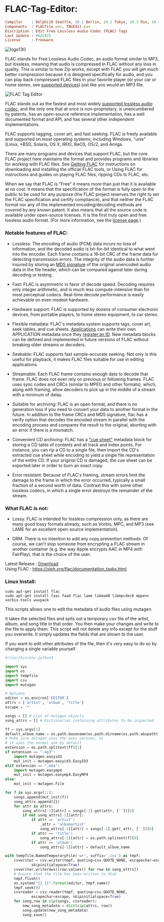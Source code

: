 # FLAC-Tag-Editor:


```ruby
Compiler    : Delphi10 Seattle, 10.1 Berlin, 10.2 Tokyo, 10.3 Rio, 10.4 Sydney, 11 Alexandria, 12 Athens
Components  : FLACfile.pas, TAGEdit.pas
Discription : Edit Free Lossless Audio Codec (FLAC) Tags
Last Update : 08/2025
License     : Freeware
```


![logo130](https://github.com/user-attachments/assets/f3c762cd-ed2a-4c04-a5e9-4bed9a0d8b8c)



FLAC stands for Free Lossless Audio Codec, an audio format similar to MP3, but lossless, meaning that audio is compressed in FLAC without any loss in quality. This is similar to how Zip works, except with FLAC you will get much better compression because it is designed specifically for audio, and you can play back compressed FLAC files in your favorite player (or your car or home stereo, see [supported devices](https://xiph.org/flac/links.html#hardware)) just like you would an MP3 file.


![FLAC Tag Editor](https://github.com/user-attachments/assets/353632d6-23fc-4708-9dfb-085cd4de5ce4)



FLAC stands out as the fastest and most widely [supported lossless audio codec](https://wiki.hydrogenaudio.org/index.php?title=Lossless_comparison), and the only one that at once is non-proprietary, is unencumbered by patents, has an open-source reference implementation, has a well documented format and API, and has several other independent implementations.

FLAC supports tagging, cover art, and fast seeking. FLAC is freely available and supported on most operating systems, including Windows, "unix" (Linux, *BSD, Solaris, OS X, IRIX), BeOS, OS/2, and Amiga.

There are many programs and devices that support FLAC, but the core FLAC project here maintains the format and provides programs and libraries for working with FLAC files. See [Getting FLAC](https://xiph.org/flac/download.html) for instructions on downloading and installing the official FLAC tools, or Using FLAC for instructions and guides on playing FLAC files, ripping CDs to FLAC, etc.

When we say that FLAC is "Free" it means more than just that it is available at no cost. It means that the specification of the format is fully open to the public to be used for any purpose (the FLAC project reserves the right to set the FLAC specification and certify compliance), and that neither the FLAC format nor any of the implemented encoding/decoding methods are covered by any known patent. It also means that all the source code is available under open-source licenses. It is the first truly open and free lossless audio format. (For more information, see the [license page](https://xiph.org/flac/license.html).)

### Notable features of FLAC:

* Lossless: The encoding of audio (PCM) data incurs no loss of information, and the decoded audio is bit-for-bit identical to what went into the encoder. Each frame contains a 16-bit CRC of the frame data for detecting transmission errors. The integrity of the audio data is further insured by storing an [MD5 signature](https://en.wikipedia.org/wiki/MD5) of the original unencoded audio data in the file header, which can be compared against later during decoding or testing.

* Fast: FLAC is asymmetric in favor of decode speed. Decoding requires only integer arithmetic, and is much less compute-intensive than for most perceptual codecs. Real-time decode performance is easily achievable on even modest hardware.

* Hardware support: FLAC is supported by dozens of consumer electronic devices, from portable players, to home stereo equipment, to car stereo.

* Flexible metadata: FLAC's metadata system supports tags, cover art, seek tables, and cue sheets. [Applications](https://xiph.org/flac/format.html#def_APPLICATION) can write their own APPLICATION metadata once they
[register an ID](https://xiph.org/flac/id.html). New metadata blocks can be defined and implemented in future versions of FLAC without breaking older streams or decoders.

* Seekable: FLAC supports fast sample-accurate seeking. Not only is this useful for playback, it makes FLAC files suitable for use in editing applications.

* Streamable: Each FLAC frame contains enough data to decode that frame. FLAC does not even rely on previous or following frames. FLAC uses sync codes and CRCs (similar to MPEG and other formats), which, along with framing, allow decoders to pick up in the middle of a stream with a minimum of delay.

* Suitable for archiving: FLAC is an open format, and there is no generation loss if you need to convert your data to another format in the future. In addition to the frame CRCs and MD5 signature, flac has a verify option that decodes the encoded stream in parallel with the encoding process and compares the result to the original, aborting with an error if there is a mismatch.

* Convenient CD archiving: FLAC has a ["cue sheet"](https://xiph.org/flac/format.html#def_CUESHEET) metadata block for storing a CD table of contents and all track and index points. For instance, you can rip a CD to a single file, then import the CD's extracted cue sheet while encoding to yield a single file representation of the entire CD. If your original CD is damaged, the cue sheet can be exported later in order to burn an exact copy.

* Error resistant: Because of FLAC's framing, stream errors limit the damage to the frame in which the error occurred, typically a small fraction of a second worth of data. Contrast this with some other lossless codecs, in which a single error destroys the remainder of the stream.

### What FLAC is not:

* Lossy. FLAC is intended for lossless compression only, as there are many good lossy formats already, such as Vorbis, MPC, and MP3 (see LAME for an excellent open-source implementation).

* DRM. There is no intention to add any copy prevention methods. Of course, we can't stop someone from encrypting a FLAC stream in another container (e.g. the way Apple encrypts AAC in MP4 with FairPlay), that is the choice of the user.

Latest Release : [Download](https://xiph.org/flac/)  
Using FLAC : https://xiph.org/flac/documentation_tasks.html

### Linux Install:

```
sudo apt-get install flac
sudo apt-get install faac faad flac lame libmad0 libmpcdec6 mppenc vorbis-tools wavpack 
```

This scripts allows one to edit the metadata of audio files using mutagen.

It takes the selected files and spits out a temporary csv file of the artist, album, and song title in that order. You then make your changes and write to the file to apply them. This script will not delete any info except for the stuff you overwrite. It simply updates the fields that are shown to the user.

If you want to edit other attributes of the file, then it's very easy to do so by changing a single variable yourself.

```python
#!/usr/bin/env python3

import sys
import os
import tempfile
import csv
import mutagen

# Options
editor = os.environ['EDITOR']
attrs = ['artist', 'album', 'title']
escape = '*'

songs = [] # List of mutagen objects
song_attrs = [] # Dictionaries containing attributes to be inspected

ff = sys.argv[1]
default_album_name = os.path.basename(os.path.dirname(os.path.abspath(ff)))
# Make sure mutagen uses the easy version, as
# it uses the normal one by default
extension = os.path.splitext(ff)[1] 
if extension == ".mp3":
    import mutagen.easyid3
    mut_init = mutagen.easyid3.EasyID3
elif extension == ".m4a":
    import mutagen.easymp4
    mut_init = mutagen.easymp4.EasyMP4
else:
    mut_init = mutagen.File

for f in sys.argv[1:]:
    songs.append(mut_init(f))
    song_attrs.append({})
    for attr in attrs:
        song_attrs[-1][attr] = songs[-1].get(attr, [''])[0]
        if not song_attrs[-1][attr]:
            if attr == 'artist':
                _attr = 'albumartist'
                song_attrs[-1][attr] = songs[-1].get(_attr, [''])[0]
            if attr == 'title':
                song_attrs[-1][attr] = os.path.splitext(f)[0]
            if attr == 'album':
                song_attrs[-1][attr] = default_album_name

with tempfile.NamedTemporaryFile('w+', suffix='.csv') as tmpf:
    csvwriter = csv.writer(tmpf, quoting=csv.QUOTE_NONE, escapechar=escape,
            skipinitialspace=True)
    csvwriter.writerows([row.values() for row in song_attrs])
    # Ensure that the file has been written to disk
    tmpf.flush()
    os.system("{} {}".format(editor, tmpf.name))
    tmpf.seek(0)
    csvreader = csv.reader(tmpf, quoting=csv.QUOTE_NONE,
            escapechar=escape, skipinitialspace=True)
    for song,row in zip(songs, csvreader):
        new_song_metadata = dict(zip(attrs, row))
        song.update(new_song_metadata)
        song.save()
```

